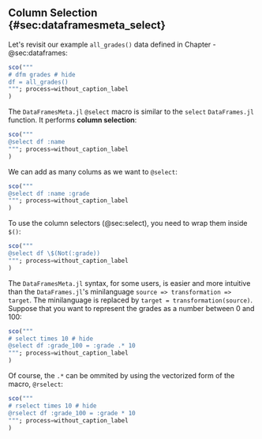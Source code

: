 ## Column Selection {#sec:dataframesmeta_select}

Let's revisit our example `all_grades()` data defined in Chapter -@sec:dataframes:

```jl
sco("""
# dfm grades # hide
df = all_grades()
"""; process=without_caption_label
)
```

The `DataFramesMeta.jl` `@select` macro is similar to the `select` `DataFrames.jl` function.
It performs **column selection**:

```jl
sco("""
@select df :name
"""; process=without_caption_label
)
```

We can add as many colums as we want to `@select`:

```jl
sco("""
@select df :name :grade
"""; process=without_caption_label
)
```

To use the column selectors (@sec:select), you need to wrap them inside `$()`:

```jl
sco("""
@select df \$(Not(:grade))
"""; process=without_caption_label
)
```

The `DataFramesMeta.jl` syntax, for some users, is easier and more intuitive than the `DataFrames.jl`'s minilanguage `source => transformation => target`.
The minilanguage is replaced by `target = transformation(source)`.
Suppose that you want to represent the grades as a number between 0 and 100:

```jl
sco("""
# select times 10 # hide
@select df :grade_100 = :grade .* 10
"""; process=without_caption_label
)
```

Of course, the `.*` can be ommited by using the vectorized form of the macro, `@rselect`:

```jl
sco("""
# rselect times 10 # hide
@rselect df :grade_100 = :grade * 10
"""; process=without_caption_label
)
```
